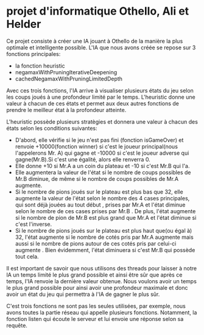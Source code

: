 # projet d'informatique Othello, Ali et Helder
Ce projet consiste à créer une IA jouant à Othello de la manière la plus optimale et intelligente possible. L'IA que nous avons créée se repose sur 3 fonctions principales:
- la fonction heuristic
- negamaxWithPruningIterativeDeepening
- cachedNegamaxWithPruningLimitedDepth

Avec ces trois fonctions, l'IA arrive à visualiser plusieurs états du jeu selon les coups joués à une profondeur limité par le temps. L'heuristic donne une valeur à chacun de ces états et permet aux deux autres fonctions de prendre le meilleur état à la profondeur atteinte.

L'heuristic possède plusieurs stratègies et donnera une valeur à chacun des états selon les conditions suivantes:
- D'abord, elle vérifie si le jeu n'est pas fini (fonction isGameOver) et renvoie +10000(fonction winner) si c'est le joueur principal(nous l'appelerons Mr. A) qui gagne et -10000 si c'est le joueur adverse qui gagne(Mr.B).Si c'est une égalité, alors elle renverra 0.
- Elle donne +10 si  Mr.A a un coin du plateau et -10 si c'est Mr.B qui l'a.
- Elle augmentera la valeur de l'état si le nombre de coups possibles de Mr.B diminue, de même si le nombre de coups possibles de Mr.A augmente.
- Si le nombre de pions joués sur le plateau est plus bas que 32, elle augmente la valeur de l'état selon le nombre  des 4 cases principales, qui sont déjà jouées au tout début , prises par Mr.A et l'état diminue selon le nombre de ces cases prises  par Mr.B . De plus, l'état augmente si le nombre de pion de Mr.B est plus grand que Mr.A et l'état diminue si c'est l'inverse.
- Si le nombre de pions joués sur le plateau est plus haut que(ou égal à) 32, l'état augmente si le nombre de cotés pris par Mr.A augmente mais aussi si le nombre de pions autour de ces cotés  pris par celui-ci augmente . Bien évidemment, l'état diminuera si c'est Mr.B qui possède tout cela.

Il est important de savoir que nous utilisons des threads pour laisser à notre IA un temps limité le plus grand possible  et ainsi être sûr que après ce temps, l'IA renvoie la dernière valeur obtenue. Nous voulons avoir un temps le plus grand possible pour ainsi avoir une profondeur maximale et donc avoir un état du jeu qui permettra à l'IA de gagner le plus sûr.


C'est trois fonctions ne sont pas les seules utilisées, par exemple, nous avons toutes la partie réseau qui appelle plusieurs fonctions. Notamment, la fonction listen qui écoute le serveur et  lui envoie une réponse selon sa requête.
